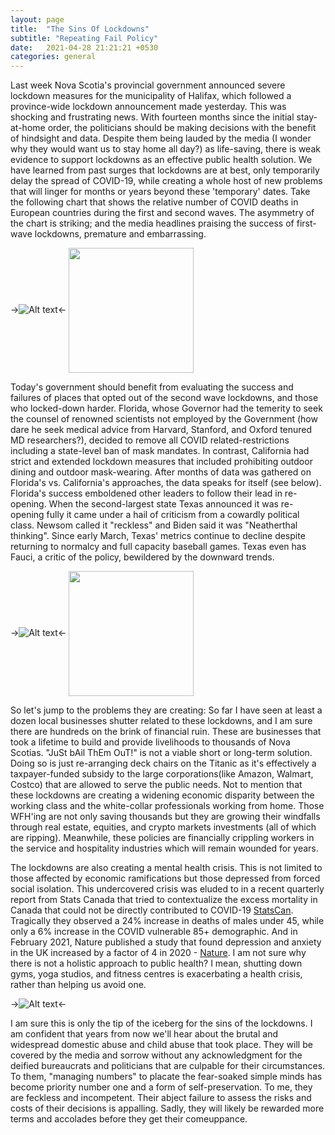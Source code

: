```yaml
---
layout: page
title:  "The Sins Of Lockdowns"
subtitle: "Repeating Fail Policy"
date:   2021-04-28 21:21:21 +0530
categories: general
---
```


Last week Nova Scotia's provincial government announced severe lockdown measures for the municipality of Halifax, which followed a province-wide lockdown announcement made yesterday. This was shocking and frustrating news. With fourteen months since the initial stay-at-home order, the politicians should be making decisions with the benefit of hindsight and data. Despite them being lauded by the media (I wonder why they would want us to stay home all day?) as life-saving, there is weak evidence to support lockdowns as an effective public health solution. We have learned from past surges that lockdowns are at best, only temporarily delay the spread of COVID-19, while creating a whole host of new problems that will linger for months or years beyond these 'temporary' dates.  Take the following chart that shows the relative number of COVID deaths in European countries during the first and second waves. The asymmetry of the chart is striking; and the media headlines praising the success of first-wave lockdowns, premature and embarrassing.


->![Alt text](https://jfm-data.github.io/assets/img/second_wave.png#center)<-
<img align="center" width="200" height="200" src="https://jfm-data.github.io/assets/img/second_wave.png">

Today's government should benefit from evaluating the success and failures of places that opted out of the second wave lockdowns, and those who locked-down harder. Florida, whose Governor had the temerity to seek the counsel of renowned scientists not employed by the Government (how dare he seek medical advice from Harvard, Stanford, and Oxford tenured MD researchers?), decided to remove all COVID related-restrictions including a state-level ban of mask mandates. In contrast, California had strict and extended lockdown measures that included prohibiting outdoor dining and outdoor mask-wearing. After months of data was gathered on Florida's vs. California's approaches, the data speaks for itself (see below).  Florida's success emboldened other leaders to follow their lead in re-opening. When the second-largest state Texas announced it was re-opening fully it came under a hail of criticism from a cowardly political class. Newsom called it "reckless" and Biden said it was "Neatherthal thinking". Since early March, Texas' metrics continue to decline despite returning to normalcy and full capacity baseball games. Texas even has Fauci, a critic of the policy, bewildered by the downward trends.

->![Alt text](https://jfm-data.github.io/assets/img/fla_cali_covid.jpg#center)<-
<img align="center" width="200" height="200" src="https://jfm-data.github.io/assets/img/fla_cali_covid.jpg">

So let's jump to the problems they are creating: So far I have seen at least a dozen local businesses shutter related to these lockdowns, and I am sure there are hundreds on the brink of financial ruin. These are businesses that took a lifetime to build and provide livelihoods to thousands of Nova Scotias. "JuSt bAil ThEm OuT!" is not a viable short or long-term solution. Doing so is just re-arranging deck chairs on the Titanic as it's effectively a taxpayer-funded subsidy to the large corporations(like Amazon, Walmart, Costco) that are allowed to serve the public needs. Not to mention that these lockdowns are creating a widening economic disparity between the working class and the white-collar professionals working from home. Those WFH'ing are not only saving thousands but they are growing their windfalls through real estate, equities, and crypto markets investments (all of which are ripping). Meanwhile, these policies are financially crippling workers in the service and hospitality industries which will remain wounded for years.

The lockdowns are also creating a mental health crisis. This is not limited to those affected by economic ramifications but those depressed from forced social isolation. This undercovered crisis was eluded to in a recent quarterly report from Stats Canada that tried to contextualize the excess mortality in Canada that could not be directly contributed to COVID-19 [StatsCan](https://www150.statcan.gc.ca/n1/en/daily-quotidien/210310/dq210310c-eng.pdf?st=fHDKnpD3). Tragically they observed a 24% increase in deaths of males under 45, while only a 6% increase in the COVID vulnerable 85+ demographic. And in February 2021, Nature published a study that found depression and anxiety in the UK increased by a factor of 4 in 2020 - [Nature](https://www.nature.com/articles/d41586-021-00175-z). I am not sure why there is not a holistic approach to public health? I mean, shutting down gyms, yoga studios, and fitness centres is exacerbating a health crisis, rather than helping us avoid one.

->![Alt text](https://jfm-data.github.io/assets/img/mental_health.png#center)<-

I am sure this is only the tip of the iceberg for the sins of the lockdowns. I am confident that years from now we'll hear about the brutal and widespread domestic abuse and child abuse that took place. They will be covered by the media and sorrow without any acknowledgment for the deified bureaucrats and politicians that are culpable for their circumstances. To them, "managing numbers" to placate the fear-soaked simple minds has become priority number one and a form of self-preservation. To me, they are feckless and incompetent. Their abject failure to assess the risks and costs of their decisions is appalling. Sadly, they will likely be rewarded more terms and accolades before they get their comeuppance. 
